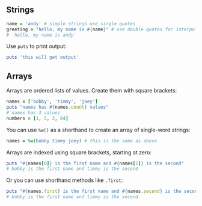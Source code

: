 ## Strings

```ruby
name = 'andy' # simple strings use single quotes
greeting = "hello, my name is #{name}" # use double quotes for interpolation
# 'hello, my name is andy'
```
Use `puts` to print output:

```ruby
puts 'this will get output'
```


## Arrays

Arrays are ordered lists of values. Create them with square brackets:

```ruby
names = ['bobby', 'timmy', 'joey']
puts "names has #{names.count} values"
# names has 3 values
numbers = [1, 5, 2, 84]
```
You can use `%w()` as a shorthand to create an array of single-word strings:

```ruby
names = %w(bobby timmy joey) # this is the same as above
```

Arrays are indexed using square brackets, starting at zero:

```ruby
puts "#{names[0]} is the first name and #{names[1]} is the second"
# bobby is the first name and timmy is the second
```

Or you can use shorthand methods like `.first`:

```ruby
puts "#{names.first} is the first name and #{names.second} is the second"
# bobby is the first name and timmy is the second
```



